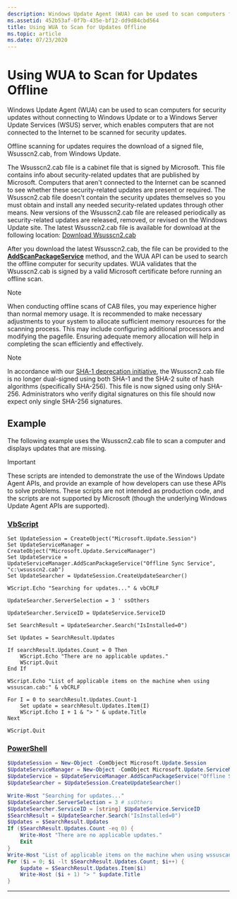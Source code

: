```yaml
---
description: Windows Update Agent (WUA) can be used to scan computers for security updates without connecting to Windows Update or to a Windows Server Update Services (WSUS) server, which enables computers that are not connected to the Internet to be scanned for security updates. Offline scanning for updates requires the download of a signed file, Wsusscn2.cab, from Windows Update.
ms.assetid: 452b53af-0f7b-435e-bf12-dd9d84cbd564
title: Using WUA to Scan for Updates Offline
ms.topic: article
ms.date: 07/23/2020
---
```


# Using WUA to Scan for Updates Offline

Windows Update Agent (WUA) can be used to scan computers for security updates without connecting to Windows Update or to a Windows Server Update Services (WSUS) server, which enables computers that are not connected to the Internet to be scanned for security updates.

Offline scanning for updates requires the download of a signed file, Wsusscn2.cab, from Windows Update.

The Wsusscn2.cab file is a cabinet file that is signed by Microsoft. This file contains info about security-related updates that are published by Microsoft. Computers that aren't connected to the Internet can be scanned to see whether these security-related updates are present or required. The Wsusscn2.cab file doesn't contain the security updates themselves so you must obtain and install any needed security-related updates through other means. New versions of the Wsusscn2.cab file are released periodically as security-related updates are released, removed, or revised on the Windows Update site. The latest Wsusscn2.cab file is available for download at the following location: [Download Wsusscn2.cab](https://catalog.s.download.windowsupdate.com/microsoftupdate/v6/wsusscan/wsusscn2.cab)

After you download the latest Wsusscn2.cab, the file can be provided to the [**AddScanPackageService**](/windows/desktop/api/Wuapi/nf-wuapi-iupdateservicemanager-addscanpackageservice) method, and the WUA API can be used to search the offline computer for security updates. WUA validates that the Wsusscn2.cab is signed by a valid Microsoft certificate before running an offline scan.

> [!NOTE]
> When conducting offline scans of CAB files, you may experience higher than normal memory usage. It is recommended to make necessary adjustments to your system to allocate sufficient memory resources for the scanning process. This may include configuring additional processors and modifying the pagefile.  Ensuring adequate memory allocation will help in completing the scan efficiently and effectively.

> [!NOTE]
> In accordance with our [SHA-1 deprecation initiative](https://aka.ms/sha1deprecation), the Wsusscn2.cab file is no longer dual-signed using both SHA-1 and the SHA-2 suite of hash algorithms (specifically SHA-256). This file is now signed using only SHA-256. Administrators who verify digital signatures on this file should now expect only single SHA-256 signatures.

## Example

The following example uses the Wsusscn2.cab file to scan a computer and displays updates that are missing.

> [!IMPORTANT]
> These scripts are intended to demonstrate the use of the Windows Update Agent APIs, and provide an example of how developers can use these APIs to solve problems. These scripts are not intended as production code, and the scripts are not supported by Microsoft (though the underlying Windows Update Agent APIs are supported).


### [VbScript](#tab/vbscript)

```VB
Set UpdateSession = CreateObject("Microsoft.Update.Session")
Set UpdateServiceManager = CreateObject("Microsoft.Update.ServiceManager")
Set UpdateService = UpdateServiceManager.AddScanPackageService("Offline Sync Service", "c:\wsusscn2.cab")
Set UpdateSearcher = UpdateSession.CreateUpdateSearcher()

WScript.Echo "Searching for updates..." & vbCRLF

UpdateSearcher.ServerSelection = 3 ' ssOthers

UpdateSearcher.ServiceID = UpdateService.ServiceID

Set SearchResult = UpdateSearcher.Search("IsInstalled=0")

Set Updates = SearchResult.Updates

If searchResult.Updates.Count = 0 Then
    WScript.Echo "There are no applicable updates."
    WScript.Quit
End If

WScript.Echo "List of applicable items on the machine when using wssuscan.cab:" & vbCRLF

For I = 0 to searchResult.Updates.Count-1
    Set update = searchResult.Updates.Item(I)
    WScript.Echo I + 1 & "> " & update.Title
Next

WScript.Quit
```

### [PowerShell](#tab/powershell)

```PowerShell
$UpdateSession = New-Object -ComObject Microsoft.Update.Session
$UpdateServiceManager = New-Object -ComObject Microsoft.Update.ServiceManager
$UpdateService = $UpdateServiceManager.AddScanPackageService("Offline Sync Service", "c:\wsusscn2.cab")
$UpdateSearcher = $UpdateSession.CreateUpdateSearcher()

Write-Host "Searching for updates..."
$UpdateSearcher.ServerSelection = 3 # ssOthers
$UpdateSearcher.ServiceID = [string] $UpdateService.ServiceID
$SearchResult = $UpdateSearcher.Search("IsInstalled=0")
$Updates = $SearchResult.Updates
If ($SearchResult.Updates.Count -eq 0) {
    Write-Host "There are no applicable updates."
    Exit
}
Write-Host "List of applicable items on the machine when using wssuscan.cab:"
For ($i = 0; $i -lt $SearchResult.Updates.Count; $i++) {
    $update = $SearchResult.Updates.Item($i)
    Write-Host ($i + 1) "> " $update.Title
}
```

---
